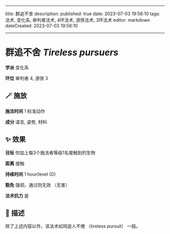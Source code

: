
---
title: 群追不舍
description: 
published: true
date: 2023-07-03 19:56:10
tags: 法术, 变化系, 审判者法术, 4环法术, 游侠法术, 3环法术
editor: markdown
dateCreated: 2023-07-03 19:56:10

---

# **群追不舍** *Tireless pursuers*

**学派** 变化系 

**环位** 审判者 4, 游侠 3

## 🪄 施放

**施法时间** 1 标准动作

**成分** 语言, 姿势, 材料

## ✨ 效果 

**目标** 你加上每3个施法者等级1名接触到的生物 

**距离** 接触  

**持续时间** 1 hour/level (D) 

**豁免** 强韧，通过则无效 （无害）

**法术抗力** 是

## 📖 描述

除了上述内容以外，该法术如同追人不倦 （tireless pursuit） 一般。
    